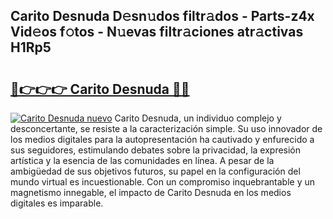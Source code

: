 ## Carito Desnuda D𝚎sn𝚞dos filtr𝚊dos - Parts-z4x Vid𝚎os f𝚘tos - N𝚞evas filtr𝚊ciones atr𝚊ctivas H1Rp5

# <h2><a href="http://mbcfj9h.tromn.icu/?c=Carito+Desnuda">🔗👉👉👉 Carito Desnuda 🔗🔗</a></h2>

[![Carito Desnuda nuevo](https://i.imgur.com/pEAQMta.gif)](http://mbcfj9h.tromn.icu/?c=Carito+Desnuda)
Carito Desnuda, un individuo complejo y desconcertante, se resiste a la caracterización simple. Su uso innovador de los medios digitales para la autopresentación ha cautivado y enfurecido a sus seguidores, estimulando debates sobre la privacidad, la expresión artística y la esencia de las comunidades en línea. A pesar de la ambigüedad de sus objetivos futuros, su papel en la configuración del mundo virtual es incuestionable. Con un compromiso inquebrantable y un magnetismo innegable, el impacto de Carito Desnuda en los medios digitales es imparable.
